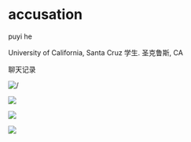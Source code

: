 # accusation

puyi he

University of California, Santa Cruz  学生. 圣克鲁斯, CA

聊天记录

![/](https://raw.githubusercontent.com/nooooober/accusation/main/assert/微信图片_20231212213849.jpg)

![](https://raw.githubusercontent.com/nooooober/accusation/main/assert/微信图片_20231212213807.jpg)

![](https://raw.githubusercontent.com/nooooober/accusation/main/assert/微信图片_20231212213822.jpg)

![](https://raw.githubusercontent.com/nooooober/accusation/main/assert/微信图片_20231212213840.jpg)


